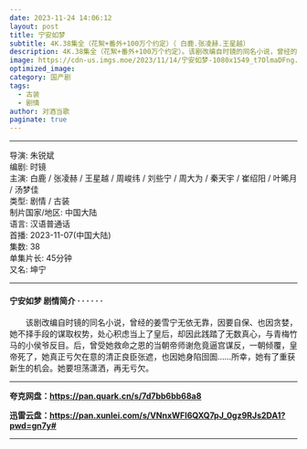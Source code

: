 ```yaml
---
date: 2023-11-24 14:06:12
layout: post
title: 宁安如梦
subtitle: 4K.38集全（花絮+番外+100万个约定）（ 白鹿.张凌赫.王星越）
description: 4K.38集全（花絮+番外+100万个约定）。该剧改编自时镜的同名小说，曾经的姜雪宁无依无靠，因要自保、也因贪婪，她不择手段的谋取权势，处心积虑当上了皇后，却因此践踏了无数真心，与青梅竹马的小侯爷反目。后，曾受她救命之恩的当朝帝师谢危竟逼宫谋反，一朝倾覆，皇帝死了.....
image: https://cdn-us.imgs.moe/2023/11/14/宁安如梦-1080x1549_t7OlmaDFng.webp
optimized_image: 
category: 国产剧
tags:
  - 古装
  - 剧情
author: 对酒当歌
paginate: true
---
```


---

导演: 朱锐斌  
编剧: 时镜  
主演: 白鹿 / 张凌赫 / 王星越 / 周峻纬 / 刘些宁 / 周大为 / 秦天宇 / 崔绍阳 / 叶晞月 / 汤梦佳  
类型: 剧情 / 古装  
制片国家/地区: 中国大陆  
语言: 汉语普通话  
首播: 2023-11-07(中国大陆)  
集数: 38  
单集片长: 45分钟  
又名: 坤宁  

---

#### 宁安如梦 剧情简介 · · · · · ·

　　该剧改编自时镜的同名小说，曾经的姜雪宁无依无靠，因要自保、也因贪婪，她不择手段的谋取权势，处心积虑当上了皇后，却因此践踏了无数真心，与青梅竹马的小侯爷反目。后，曾受她救命之恩的当朝帝师谢危竟逼宫谋反，一朝倾覆，皇帝死了，她真正亏欠在意的清正良臣张遮，也因她身陷囹圄……所幸，她有了重获新生的机会。她要坦荡潇洒，再无亏欠。

---

**夸克网盘：<https://pan.quark.cn/s/7d7bb6bb68a8>**

**迅雷云盘：<https://pan.xunlei.com/s/VNnxWFI6QXQ7pJ_0gz9RJs2DA1?pwd=gn7y#>**

---
